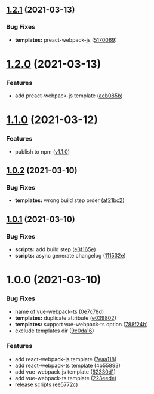 ## [1.2.1](https://github.com/aslanluong/create-awesome-template/compare/v1.2.0...v1.2.1) (2021-03-13)


### Bug Fixes

* **templates:** preact-webpack-js ([5170069](https://github.com/aslanluong/create-awesome-template/commit/5170069a4d0f182190970124a3eb7fc0d6908954))



# [1.2.0](https://github.com/aslanluong/create-awesome-template/compare/v1.1.0...v1.2.0) (2021-03-13)


### Features

* add preact-webpack-js template ([acb085b](https://github.com/aslanluong/create-awesome-template/commit/acb085bb61190efafa5128cc5f1ed43556ede590))



# [1.1.0](https://github.com/aslanluong/create-awesome-template/compare/v1.0.2...v1.1.0) (2021-03-12)


### Features
* publish to npm ([v1.1.0](https://npmjs.com/package/create-awesome-template))



## [1.0.2](https://github.com/aslanluong/create-awesome-template/compare/v1.0.1...v1.0.2) (2021-03-10)


### Bug Fixes

* **templates:** wrong build step order ([af21bc2](https://github.com/aslanluong/create-awesome-template/commit/af21bc2663a756af9492b8c86780d8754b6ebb15))



## [1.0.1](https://github.com/aslanluong/create-awesome-template/compare/v1.0.0...v1.0.1) (2021-03-10)


### Bug Fixes

* **scripts:** add build step ([e3f165e](https://github.com/aslanluong/create-awesome-template/commit/e3f165ea826988c6b6ace4024d2356d179c948f1))
* **scripts:** async generate changelog ([111532e](https://github.com/aslanluong/create-awesome-template/commit/111532e60df5d921c266e6349187bf976813582d))



# 1.0.0 (2021-03-10)


### Bug Fixes

* name of vue-webpack-ts ([0e7c78d](https://github.com/aslanluong/create-awesome-template/commit/0e7c78d7bdfcd992a571c156d0419693d96705d5))
* **templates:** duplicate attribute ([e039802](https://github.com/aslanluong/create-awesome-template/commit/e039802ac545a0ccf6ebd2d4a0a629f94e36a9e2))
* **templates:** support vue-webpack-ts option ([788f24b](https://github.com/aslanluong/create-awesome-template/commit/788f24b68c38f899f4e93f283501ce5d6a524f9e))
* exclude templates dir ([9c0da16](https://github.com/aslanluong/create-awesome-template/commit/9c0da16ec7a3443e35d63da8c3363c9965364198))


### Features

* add react-webpack-js template ([7eaa118](https://github.com/aslanluong/create-awesome-template/commit/7eaa1187c06247088e47f8ceb3dedee98405e77b))
* add react-webpack-ts template ([4b55893](https://github.com/aslanluong/create-awesome-template/commit/4b55893ca6672a44a41a6cc8d3ded29b04d198c5))
* add vue-webpack-js template ([62330d1](https://github.com/aslanluong/create-awesome-template/commit/62330d1e05b86abe46044c5c7b3455ce546c3b89))
* add vue-webpack-ts template ([223eede](https://github.com/aslanluong/create-awesome-template/commit/223eedef1615f9cc2d6ea487d37e49b7845d21e5))
* release scripts ([ee5772c](https://github.com/aslanluong/create-awesome-template/commit/ee5772c2d2b28e6db305c8ac0c25eed670dbc571))



